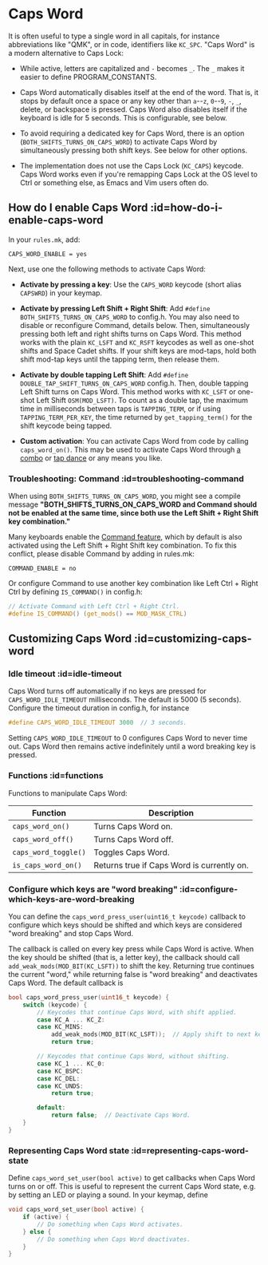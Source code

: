 # Caps Word

It is often useful to type a single word in all capitals, for instance
abbreviations like "QMK", or in code, identifiers like `KC_SPC`. "Caps Word" is
a modern alternative to Caps Lock:

* While active, letters are capitalized and `-` becomes `_`. The `_` makes it easier
  to define PROGRAM\_CONSTANTS.

* Caps Word automatically disables
  itself at the end of the word. That is, it stops by default once a space or
  any key other than `a`--`z`, `0`--`9`, `-`, `_`, delete, or backspace is
  pressed. Caps Word also disables itself if the keyboard is idle for 5 seconds.
  This is configurable, see below.

* To avoid requiring a dedicated key for Caps Word, there is an option
  (`BOTH_SHIFTS_TURNS_ON_CAPS_WORD`) to activate Caps Word by simultaneously
  pressing both shift keys. See below for other options.

* The implementation does not use the Caps Lock (`KC_CAPS`) keycode. Caps Word
  works even if you're remapping Caps Lock at the OS level to Ctrl or something
  else, as Emacs and Vim users often do.


## How do I enable Caps Word :id=how-do-i-enable-caps-word

In your `rules.mk`, add:

```make
CAPS_WORD_ENABLE = yes
```

Next, use one the following methods to activate Caps Word:

* **Activate by pressing a key**: Use the `CAPS_WORD` keycode (short
  alias `CAPSWRD`) in your keymap.

* **Activate by pressing Left Shift + Right Shift**: Add `#define
  BOTH_SHIFTS_TURNS_ON_CAPS_WORD` to config.h. You may also need to disable or
  reconfigure Command, details below. Then, simultaneously pressing both left
  and right shifts turns on Caps Word. This method works with the plain
  `KC_LSFT` and `KC_RSFT` keycodes as well as one-shot shifts and Space Cadet
  shifts. If your shift keys are mod-taps, hold both shift mod-tap keys until
  the tapping term, then release them.

* **Activate by double tapping Left Shift**: Add `#define
  DOUBLE_TAP_SHIFT_TURNS_ON_CAPS_WORD` config.h. Then, double tapping Left Shift
  turns on Caps Word. This method works with `KC_LSFT` or one-shot Left Shift
  `OSM(MOD_LSFT)`. To count as a double tap, the maximum time in milliseconds
  between taps is `TAPPING_TERM`, or if using `TAPPING_TERM_PER_KEY`, the time
  returned by `get_tapping_term()` for the shift keycode being tapped.

* **Custom activation**: You can activate Caps Word from code by calling
  `caps_word_on()`. This may be used to activate Caps Word through [a
  combo](feature_combo.md) or [tap dance](feature_tap_dance.md) or any means
  you like.

### Troubleshooting: Command :id=troubleshooting-command

When using `BOTH_SHIFTS_TURNS_ON_CAPS_WORD`, you might see a compile message
**"BOTH_SHIFTS_TURNS_ON_CAPS_WORD and Command should not be enabled at the same
time, since both use the Left Shift + Right Shift key combination."**

Many keyboards enable the [Command feature](feature_command.md), which by
default is also activated using the Left Shift + Right Shift key combination. To
fix this conflict, please disable Command by adding in rules.mk: 

```make
COMMAND_ENABLE = no
```

Or configure Command to use another key combination like Left Ctrl + Right Ctrl
by defining `IS_COMMAND()` in config.h:

```c
// Activate Command with Left Ctrl + Right Ctrl.
#define IS_COMMAND() (get_mods() == MOD_MASK_CTRL)
```


## Customizing Caps Word :id=customizing-caps-word

### Idle timeout :id=idle-timeout

Caps Word turns off automatically if no keys are pressed for
`CAPS_WORD_IDLE_TIMEOUT` milliseconds. The default is 5000 (5 seconds).
Configure the timeout duration in config.h, for instance 

```c
#define CAPS_WORD_IDLE_TIMEOUT 3000  // 3 seconds.
```

Setting `CAPS_WORD_IDLE_TIMEOUT` to 0 configures Caps Word to never time out.
Caps Word then remains active indefinitely until a word breaking key is pressed.


### Functions :id=functions

Functions to manipulate Caps Word:

| Function                | Description                                    |
|-------------------------|------------------------------------------------|
| `caps_word_on()`        | Turns Caps Word on.                            |
| `caps_word_off()`       | Turns Caps Word off.                           |
| `caps_word_toggle()`    | Toggles Caps Word.                             |
| `is_caps_word_on()`     | Returns true if Caps Word is currently on.     |


### Configure which keys are "word breaking" :id=configure-which-keys-are-word-breaking

You can define the `caps_word_press_user(uint16_t keycode)` callback to
configure which keys should be shifted and which keys are considered "word
breaking" and stop Caps Word.

The callback is called on every key press while Caps Word is active. When the
key should be shifted (that is, a letter key), the callback should call
`add_weak_mods(MOD_BIT(KC_LSFT))` to shift the key. Returning true continues the
current "word," while returning false is "word breaking" and deactivates Caps
Word. The default callback is

```c
bool caps_word_press_user(uint16_t keycode) {
    switch (keycode) {
        // Keycodes that continue Caps Word, with shift applied.
        case KC_A ... KC_Z:
        case KC_MINS:
            add_weak_mods(MOD_BIT(KC_LSFT));  // Apply shift to next key.
            return true;

        // Keycodes that continue Caps Word, without shifting.
        case KC_1 ... KC_0:
        case KC_BSPC:
        case KC_DEL:
        case KC_UNDS:
            return true;

        default:
            return false;  // Deactivate Caps Word.
    }
}
```


### Representing Caps Word state :id=representing-caps-word-state

Define `caps_word_set_user(bool active)` to get callbacks when Caps Word turns
on or off. This is useful to represent the current Caps Word state, e.g. by
setting an LED or playing a sound. In your keymap, define

```c
void caps_word_set_user(bool active) {
    if (active) {
        // Do something when Caps Word activates.
    } else {
        // Do something when Caps Word deactivates.
    }
}
```

